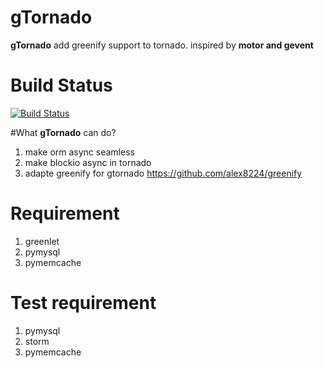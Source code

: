 # gTornado
**gTornado** add greenify support to tornado. inspired by **motor and gevent**

# Build Status
[![Build Status](https://travis-ci.org/alex8224/gtornado.svg?branch=master)](https://travis-ci.org/alex8224/gtornado)

#What **gTornado** can do?
1. make orm async seamless
2. make blockio async in tornado
3. adapte greenify for gtornado https://github.com/alex8224/greenify

# Requirement
1. greenlet
2. pymysql
3. pymemcache

# Test requirement
1. pymysql
2. storm
4. pymemcache
